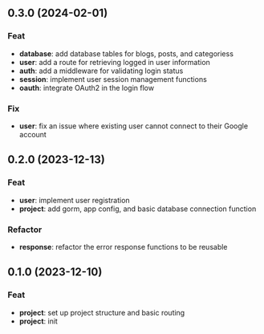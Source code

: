 ## 0.3.0 (2024-02-01)

### Feat

- **database**: add database tables for blogs, posts, and categoriess
- **user**: add a route for retrieving logged in user information
- **auth**: add a middleware for validating login status
- **session**: implement user session management functions
- **oauth**: integrate OAuth2 in the login flow

### Fix

- **user**: fix an issue where existing user cannot connect to their Google account

## 0.2.0 (2023-12-13)

### Feat

- **user**: implement user registration
- **project**: add gorm, app config, and basic database connection function

### Refactor

- **response**: refactor the error response functions to be reusable

## 0.1.0 (2023-12-10)

### Feat

- **project**: set up project structure and basic routing
- **project**: init
